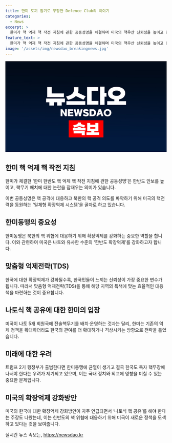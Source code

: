 ```yaml
---
title: 한미 토끼 잡기로 무장한 Defence Club의 이야기
categories:
  - News
excerpt: >
  한미가 핵 억제 핵 작전 지침에 관한 공동성명을 체결하며 미국의 핵우산 신뢰성을 높이고 한반도 핵무기 배치 논란을 잠재웠음. 핵 공격 대응과 북한의 움직임 파악, 핵전력 작동 등을 포함한 확장억제 시스템이 핵심. 또한, 트럼프 2기 행정부 출범 시 핵무장 독자 주장과 불신으로 한미동맹에 균열이 생길 우려도 존재. 먼저, 확장억제 강화방안에 따라 한국의 관여가 확대되는 등 맞춤형 억제전략이 진전될 것이라는 전망이 제시됨.
feature_text: >
  한미가 핵 억제 핵 작전 지침에 관한 공동성명을 체결하며 미국의 핵우산 신뢰성을 높이고 한반도 핵무기 배치 논란을 잠재웠음. 핵 공격 대응과 북한의 움직임 파악, 핵전력 작동 등을 포함한 확장억제 시스템이 핵심. 또한, 트럼프 2기 행정부 출범 시 핵무장 독자 주장과 불신으로 한미동맹에 균열이 생길 우려도 존재. 먼저, 확장억제 강화방안에 따라 한국의 관여가 확대되는 등 맞춤형 억제전략이 진전될 것이라는 전망이 제시됨.
image: '/assets/img/newsdao_breakingnews.jpg'
---
```


<p><img src="/assets/img/newsdao_breakingnews.jpg" alt="implanttips 속보" /></p>

<h2 data-ke-size="size26">한미 핵 억제 핵 작전 지침</h2>

<p data-ke-size="size16">한미가 체결한 ‘한미 한반도 핵 억제 핵 작전 지침에 관한 공동성명’은 한반도 안보를 높이고, 핵무기 배치에 대한 논란을 잠재우는 의미가 있습니다.</p>

<p data-ke-size="size16">이번 공동성명은 핵 공격에 대응하고 북한의 핵 공격 의도를 파악하기 위해 미국의 핵전력을 동원하는 '일체형 확장억제 시스템'을 골자로 하고 있습니다.</p>

<h2 data-ke-size="size26">한미동맹의 중요성</h2>

<p data-ke-size="size16">한미동맹은 북한의 핵 위협에 대응하기 위해 확장억제를 강화하는 중요한 역할을 합니다. 이와 관련하여 미국은 나토와 유사한 수준의 ‘한반도 확장억제’를 강화하고자 합니다.</p>

<h2 data-ke-size="size26">맞춤형 억제전략(TDS)</h2>

<p data-ke-size="size16">한국에 대한 확장억제가 강화될수록, 한국민들이 느끼는 신뢰성이 가장 중요한 변수가 됩니다. 따라서 맞춤형 억제전략(TDS)을 통해 해당 지역의 특색에 맞는 효율적인 대응책을 마련하는 것이 중요합니다.</p>

<h2 data-ke-size="size26">나토식 핵 공유에 대한 한미의 입장</h2>

<p data-ke-size="size16">미국이 나토 5개 회원국에 전술핵무기를 배치·운영하는 것과는 달리, 한미는 기존의 억제 정책을 확대하더라도 한국의 관여를 더 확대하거나 격상시키는 방향으로 전략을 틀었습니다.</p>

<h2 data-ke-size="size26">미래에 대한 우려</h2>

<p data-ke-size="size16">트럼프 2기 행정부가 출범한다면 한미동맹에 균열이 생기고 결국 한국도 독자 핵무장에 나서야 한다는 우려가 제기되고 있으며, 이는 국내 정치와 외교에 영향을 미칠 수 있는 중요한 문제입니다.</p>

<h2 data-ke-size="size26">미국의 확장억제 강화방안</h2>

<p data-ke-size="size16">미국의 한국에 대한 확장억제 강화방안이 자주 언급되면서 ‘나토식 핵 공유’를 해야 한다는 주장도 나왔는데, 이는 한반도의 핵 위협에 대응하기 위해 미국이 새로운 정책을 모색하고 있다는 것을 보여줍니다.</p>
실시간 뉴스 속보는, <a href="https://newsdao.kr" rel="dofollow">https://newsdao.kr</a>


